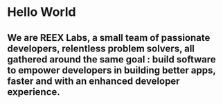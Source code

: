 # Hello World

## We are REEX Labs, a small team of passionate developers, relentless problem solvers, all gathered around the same goal : build software to empower developers in building better apps, faster and with an enhanced developer experience.

